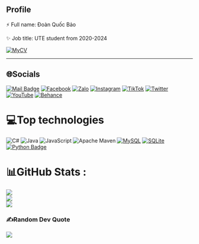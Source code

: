 
## **Profile**


⚡ Full name: Đoàn Quốc Bảo 

✨ Job title: UTE student from 2020-2024

[![MyCV](https://img.shields.io/badge/MyCV-%231877F2.svg?logo=MyCV&logoColor=white)](https://cvlink.vn/cvdoanquocbao) 

---

## 🌐Socials
[![Mail Badge](https://img.shields.io/badge/-Gmail-c0392b?style=flat&labelColor=c0392b&logo=gmail&logoColor=white)](mailto:doanquocbao4117@gmail.com)
[![Facebook](https://img.shields.io/badge/Facebook-%231877F2.svg?logo=Facebook&logoColor=white)](https://facebook.com/https://www.facebook.com/bao.doanquoc.161/) 
[![Zalo](https://img.shields.io/badge/Zalo-1769ff?logo=zalo&logoColor=white)](0358513566) 
[![Instagram](https://img.shields.io/badge/Instagram-%23E4405F.svg?logo=Instagram&logoColor=white)](https://instagram.com/https://www.instagram.com/bao.doanquoc.161/) 
[![TikTok](https://img.shields.io/badge/TikTok-%23000000.svg?logo=TikTok&logoColor=white)](https://tiktok.com/@https://www.tiktok.com/@baodoanquoc?is_from_webapp=1&sender_device=pc) 
[![Twitter](https://img.shields.io/badge/Twitter-%231DA1F2.svg?logo=Twitter&logoColor=white)](https://twitter.com/https://twitter.com/DoanBaoQuoc4117) 
[![YouTube](https://img.shields.io/badge/YouTube-%23FF0000.svg?logo=YouTube&logoColor=white)](https://youtube.com/c/https://www.youtube.com/@baooanquoc6062) 
[![Behance](https://img.shields.io/badge/Behance-1769ff?logo=behance&logoColor=white)](https://behance.net/https://www.behance.net/baodoanquoc) 

# 💻Top technologies
![C#](https://img.shields.io/badge/c%23-%23239120.svg?style=for-the-badge&logo=c-sharp&logoColor=white) 
![Java](https://img.shields.io/badge/java-%23ED8B00.svg?style=for-the-badge&logo=java&logoColor=white) 
![JavaScript](https://img.shields.io/badge/javascript-%23323330.svg?style=for-the-badge&logo=javascript&logoColor=%23F7DF1E) 
![Apache Maven](https://img.shields.io/badge/Apache%20Maven-C71A36?style=for-the-badge&logo=Apache%20Maven&logoColor=white) 
[![MySQL](https://img.shields.io/badge/mysql-%2300f.svg?style=for-the-badge&logo=mysql&logoColor=white)](#)
[![SQLite](https://img.shields.io/badge/sqlite-%2307405e.svg?style=for-the-badge&logo=sqlite&logoColor=white)](#)
[![Python Badge](https://img.shields.io/badge/-Python-3776AB?style=for-the-badge&labelColor=black&logo=python&logoColor=white)](#)

# 📊GitHub Stats :
![](https://github-readme-stats.vercel.app/api?username=DoanQuocBao-IT&theme=radical&hide_border=false&include_all_commits=false&count_private=false)<br/>
![](https://github-readme-streak-stats.herokuapp.com/?user=DoanQuocBao-IT&theme=radical&hide_border=false)<br/>
![](https://github-readme-stats.vercel.app/api/top-langs/?username=DoanQuocBao-IT&theme=radical&hide_border=false&include_all_commits=false&count_private=false&layout=compact)

### ✍️Random Dev Quote
![](https://quotes-github-readme.vercel.app/api?type=horizontal&theme=dark)



